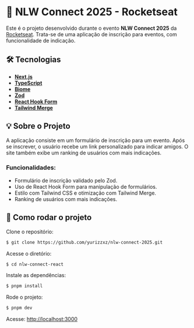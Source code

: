 # 🚀 NLW Connect 2025 - Rocketseat

Este é o projeto desenvolvido durante o evento **NLW Connect 2025** da [Rocketseat](https://www.rocketseat.com.br/). Trata-se de uma aplicação de inscrição para eventos, com funcionalidade de indicação.

## 🛠 Tecnologias

- **[Next.js](https://nextjs.org/)**
- **[TypeScript](https://www.typescriptlang.org/)**
- **[Biome](https://biomejs.dev/)**
- **[Zod](https://zod.dev/)**
- **[React Hook Form](https://react-hook-form.com/)**
- **[Tailwind Merge](https://tailwind-merge.dev/)**

## 💡 Sobre o Projeto

A aplicação consiste em um formulário de inscrição para um evento. Após se inscrever, o usuário recebe um link personalizado para indicar amigos. O site também exibe um ranking de usuários com mais indicações.

### Funcionalidades:

- Formulário de inscrição validado pelo Zod.
- Uso de React Hook Form para manipulação de formulários.
- Estilo com Tailwind CSS e otimização com Tailwind Merge.
- Ranking de usuários com mais indicações.

## 🏁 Como rodar o projeto

Clone o repositório:

```bash
$ git clone https://github.com/yurizzxz/nlw-connect-2025.git
```

Acesse o diretório:

```bash
$ cd nlw-connect-react
```

Instale as dependências:

```bash
$ pnpm install
```

Rode o projeto:

```bash
$ pnpm dev
```

Acesse: [http://localhost:3000](http://localhost:3000)

